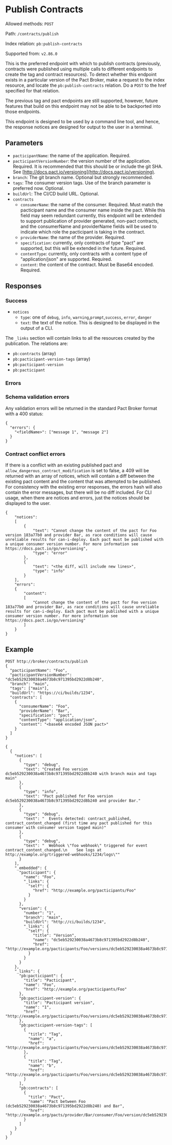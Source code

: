 # Publish Contracts

Allowed methods: `POST`

Path: `/contracts/publish`

Index relation: `pb:publish-contracts`

Supported from: `v2.86.0`

This is the preferred endpoint with which to publish contracts (previously, contracts were published using multiple calls to different endpoints to create the tag and contract resources). To detect whether this endpoint exists in a particular version of the Pact Broker, make a request to the index resource, and locate the `pb:publish-contracts` relation. Do a `POST` to the href specified for that relation. 

The previous tag and pact endpoints are still supported, however, future features that build on this endpoint may not be able to be backported into those endpoints.

This endpoint is designed to be used by a command line tool, and hence, the response notices are designed for output to the user in a terminal.

## Parameters

* `pacticipantName`: the name of the application. Required.
* `pacticipantVersionNumber`: the version number of the application. Required. It is recommended that this should be or include the git SHA. See [http://docs.pact.io/versioning](http://docs.pact.io/versioning).
* `branch`: The git branch name. Optional but strongly recommended.
* `tags`: The consumer version tags. Use of the branch parameter is preferred now. Optional.
* `buildUrl`: The CI/CD build URL. Optional.
* `contracts`
  * `consumerName`: the name of the consumer. Required. Must match the pacticipant name and the consumer name inside the pact. While this field may seem redundant currently, this endpoint will be extended to support publication of provider generated, non-pact contracts, and the consumerName and providerName fields will be used to indicate which role the pacticipant is taking in the contract.
  * `providerName`: the name of the provider. Required.
  * `specification`: currently, only contracts of type "pact" are supported, but this will be extended in the future. Required.
  * `contentType`: currently, only contracts with a content type of "application/json" are supported. Required.
  * `content`: the content of the contract. Must be Base64 encoded. Required.

## Responses

### Success

* `notices`
  * `type`: one of `debug`, `info`, `warning`,`prompt`,`success`, `error`, `danger`
  * `text`: the text of the notice. This is designed to be displayed in the output of a CLI.

The `_links` section will contain links to all the resources created by the publication. The relations are:

* `pb:contracts` (array)
* `pb:pacticipant-version-tags` (array)
* `pb:pacticipant-version`
* `pb:pacticipant`

### Errors

### Schema validation errors

Any validation errors will be returned in the standard Pact Broker format with a 400 status:

    {
      "errors": {
        "<fieldName>": ["message 1", "message 2"]
      }
    }

### Contract conflict errors

If there is a conflict with an existing published pact and `allow_dangerous_contract_modification` is set to false, a 409 will be returned with an array of notices, which will contain a diff between the existing pact content and the content that was attempted to be published. For consistency with the existing error responses, the errors hash will also contain the error messages, but there will be no diff included. For CLI usage, when there are notices and errors, just the notices should be displayed to the user.

    {
        "notices":
        [
            {
                "text": "Cannot change the content of the pact for Foo version 183a77b0 and provider Bar, as race conditions will cause unreliable results for can-i-deploy. Each pact must be published with a unique consumer version number. For more information see https://docs.pact.io/go/versioning",
                "type": "error"
            },
            {
                "text": "<the diff, will include new lines>",
                "type": "info"
            }
        ],
        "errors":
        {
            "content":
            [
                "Cannot change the content of the pact for Foo version 183a77b0 and provider Bar, as race conditions will cause unreliable results for can-i-deploy. Each pact must be published with a unique consumer version number. For more information see https://docs.pact.io/go/versioning"
            ]
        }
    }


## Example

    POST http://broker/contracts/publish
    {
      "pacticipantName": "Foo",
      "pacticipantVersionNumber": "dc5eb529230038a4673b8c971395bd2922d8b240",
      "branch": "main",
      "tags": ["main"],
      "buildUrl": "https://ci/builds/1234",
      "contracts": [
        {
          "consumerName": "Foo",
          "providerName": "Bar",
          "specification": "pact",
          "contentType": "application/json",
          "content": "<base64 encoded JSON pact>"
        }
      ]
    }
    
    {
      {
        "notices": [
          {
            "type": "debug",
            "text": "Created Foo version dc5eb529230038a4673b8c971395bd2922d8b240 with branch main and tags main"
          },
          {
            "type": "info",
            "text": "Pact published for Foo version dc5eb529230038a4673b8c971395bd2922d8b240 and provider Bar."
          },
          {
            "type": "debug",
            "text": "  Events detected: contract_published, contract_content_changed (first time any pact published for this consumer with consumer version tagged main)"
          },
          {
            "type": "debug",
            "text": "  Webhook \"foo webhook\" triggered for event contract_content_changed.\n    See logs at http://example.org/triggered-webhooks/1234/logs\""
          }
        ],
        "_embedded": {
          "pacticipant": {
            "name": "Foo",
            "_links": {
              "self": {
                "href": "http://example.org/pacticipants/Foo"
              }
            }
          },
          "version": {
            "number": "1",
            "branch": "main",
            "buildUrl": "http://ci/builds/1234",
            "_links": {
              "self": {
                "title": "Version",
                "name": "dc5eb529230038a4673b8c971395bd2922d8b240",
                "href": "http://example.org/pacticipants/Foo/versions/dc5eb529230038a4673b8c971395bd2922d8b240"
              }
            }
          }
        },
        "_links": {
          "pb:pacticipant": {
            "title": "Pacticipant",
            "name": "Foo",
            "href": "http://example.org/pacticipants/Foo"
          },
          "pb:pacticipant-version": {
            "title": "Pacticipant version",
            "name": "1",
            "href": "http://example.org/pacticipants/Foo/versions/dc5eb529230038a4673b8c971395bd2922d8b240"
          },
          "pb:pacticipant-version-tags": [
            {
              "title": "Tag",
              "name": "a",
              "href": "http://example.org/pacticipants/Foo/versions/dc5eb529230038a4673b8c971395bd2922d8b240/tags/a"
            },
            {
              "title": "Tag",
              "name": "b",
              "href": "http://example.org/pacticipants/Foo/versions/dc5eb529230038a4673b8c971395bd2922d8b240/tags/b"
            }
          ],
          "pb:contracts": [
            {
              "title": "Pact",
              "name": "Pact between Foo (dc5eb529230038a4673b8c971395bd2922d8b240) and Bar",
              "href": "http://example.org/pacts/provider/Bar/consumer/Foo/version/dc5eb529230038a4673b8c971395bd2922d8b240"
            }
          ]
        }
      }
    }

